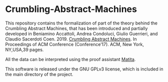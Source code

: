 # Crumbling-Abstract-Machines

This repository contains the formalization of part of the theory behind the Crumbling Abstract Machines, that has been introduced and partially developed in Beniamino Accattoli, Andrea Condoluci, Giulio Guerrieri, and Claudio Sacerdoti Coen. 2019. [Crumbling Abstract Machines](https://arxiv.org/abs/1907.06057). In Proceedings of ACM Conference (Conference’17). ACM, New York, NY,USA,39 pages.

All the data can be interpreted using the proof assistant [Matita](http://matita.cs.unibo.it/).

This software is released under the GNU GPLv3 license, which is included in the main directory of the project.
